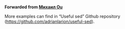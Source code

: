 **Forwarded from [Михаил Ou](https://t.me/Sucumbee)**

More
 examples
 can
 find
 in
 “Useful
 sed”
 Github
 repository
(https://github.com/adrianlarion/useful-sed).